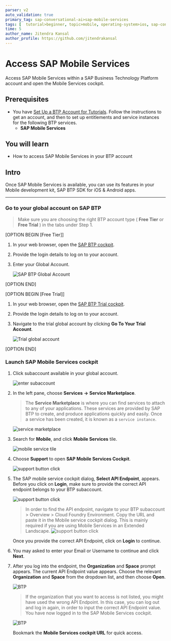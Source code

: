 ```yaml
---
parser: v2
auto_validation: true
primary_tag: sap-conversational-ai>sap-mobile-services
tags: [  tutorial>beginner, topic>mobile, operating-system>ios, sap-conversational-ai>sap-business-technology-platform, sap-conversational-ai>sap-mobile-services, sap-conversational-ai>sap-btp-sdk-for-ios, sap-conversational-ai>sap-btp-sdk-for-android, sap-conversational-ai>sap-mobile-cards, sap-conversational-ai>mobile-development-kit-client]
time: 5
author_name: Jitendra Kansal
author_profile: https://github.com/jitendrakansal
---
```

# Access SAP Mobile Services
<!-- description --> Access SAP Mobile Services within a SAP Business Technology Platform account and open the Mobile Services cockpit.

## Prerequisites  
- You have [Set Up a BTP Account for Tutorials](group.btp-setup). Follow the instructions to get an account, and then to set up entitlements and service instances for the following BTP services.
    - **SAP Mobile Services**

## You will learn
  - How to access SAP Mobile Services in your BTP account

## Intro
Once SAP Mobile Services is available, you can use its features in your Mobile development kit, SAP BTP SDK for iOS & Android apps.

---

### Go to your global account on SAP BTP


> Make sure you are choosing the right BTP account type ( **Free Tier** or **Free Trial** ) in the tabs under Step 1.


[OPTION BEGIN [Free Tier]]

1. In your web browser, open the [SAP BTP cockpit](https://account.hana.ondemand.com/cockpit).

2. Provide the login details to log on to your account.

3. Enter your Global Account.

    ![SAP BTP Global Account](img-1.1.png)

[OPTION END]

[OPTION BEGIN [Free Trial]]

1. In your web browser, open the [SAP BTP Trial cockpit](https://account.hanatrial.ondemand.com/cockpit).

2. Provide the login details to log on to your account.

3. Navigate to the trial global account by clicking **Go To Your Trial Account**.

    ![Trial global account](img-1.2.png)

[OPTION END]


### Launch SAP Mobile Services cockpit


1. Click subaccount available in your global account.

    ![enter subaccount](img-2.1.png)

2. In the left pane, choose **Services** **&rarr;** **Service Marketplace**.

    >The **Service Marketplace** is where you can find services to attach to any of your applications. These services are provided by SAP BTP to create, and produce applications quickly and easily. Once a service has been created, it is known as a `service instance`.

    ![service marketplace](img-2.2.png)

3. Search for **Mobile**, and click **Mobile Services** tile.  

    ![mobile service tile](img-2.3.png)

4. Choose **Support** to open **SAP Mobile Services Cockpit**.

    ![support button click](img-2.4.png)

5. The SAP mobile service cockpit dialog, **Select API Endpoint**, appears. Before you click on **Login**, make sure to provide the correct API endpoint belongs to your BTP subaccount. 

    ![support button click](img-2.4.1.png)

    >In order to find the API endpoint, navigate to your BTP subaccount > Overview > Cloud Foundry Environment. Copy the URL and paste it in the Mobile service cockpit dialog. This is mainly required if you are using Mobile Services in an Extended Landscape. 
    >![support button click](img-2.4.2.png)

    Once you provide the correct API Endpoint, click on **Login** to continue.


6. You may asked to enter your Email or Username to continue and click **Next**.

6. After you log into the endpoint, the **Organization** and **Space** prompt appears. The current API Endpoint value appears. Choose the relevant **Organization** and **Space** from the dropdown list, and then choose **Open**.

    ![BTP](img-2.5.png)

    >If the organization that you want to access is not listed, you might have used the wrong API Endpoint. In this case, you can log out and log in again, in order to input the correct API Endpoint value.
    You have now logged in to the SAP Mobile Services cockpit.

    ![BTP](img-2.6.png)

    Bookmark the **Mobile Services cockpit URL** for quick access.


